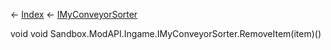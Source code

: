 ← [Index](Api-Index) ← [IMyConveyorSorter](Sandbox.ModAPI.Ingame.IMyConveyorSorter)

void void Sandbox.ModAPI.Ingame.IMyConveyorSorter.RemoveItem(item)()